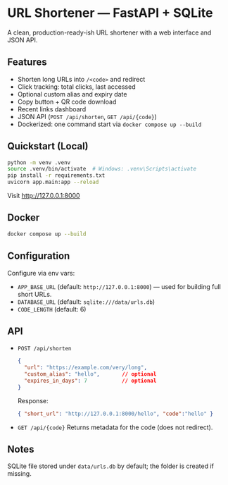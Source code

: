 # URL Shortener — FastAPI + SQLite

A clean, production-ready-ish URL shortener with a web interface and JSON API.

## Features
- Shorten long URLs into `/<code>` and redirect
- Click tracking: total clicks, last accessed
- Optional custom alias and expiry date
- Copy button + QR code download
- Recent links dashboard
- JSON API (`POST /api/shorten`, `GET /api/{code}`)
- Dockerized: one command start via `docker compose up --build`

## Quickstart (Local)
```bash
python -m venv .venv
source .venv/bin/activate  # Windows: .venv\Scripts\activate
pip install -r requirements.txt
uvicorn app.main:app --reload
```
Visit http://127.0.0.1:8000

## Docker
```bash
docker compose up --build
```

## Configuration
Configure via env vars:
- `APP_BASE_URL` (default: `http://127.0.0.1:8000`) — used for building full short URLs.
- `DATABASE_URL` (default: `sqlite:///data/urls.db`)
- `CODE_LENGTH` (default: 6)

## API
- `POST /api/shorten`
  ```json
  {
    "url": "https://example.com/very/long",
    "custom_alias": "hello",       // optional
    "expires_in_days": 7           // optional
  }
  ```
  Response:
  ```json
  { "short_url": "http://127.0.0.1:8000/hello", "code":"hello" }
  ```

- `GET /api/{code}`
  Returns metadata for the code (does not redirect).

## Notes
SQLite file stored under `data/urls.db` by default; the folder is created if missing.
